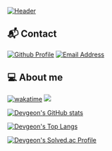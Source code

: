 [![Header](https://capsule-render.vercel.app/api?type=waving&height=200&color=58a6ff&text=Hi%20there%20😺&section=header&reversal=false&textBg=false&fontAlignY=35&descAlignY=55)](https://github.com/devgeon) 

## 📬 Contact

[![Github Profile](https://img.shields.io/badge/devgeon-0d1117?style=for-the-badge&logo=github&logoColor=white)](https://github.com/devgeon) 
[![Email Address](https://img.shields.io/badge/devgeon.git@gmail.com-0d1117?style=for-the-badge&logo=gmail)](mailto:devgeon.git@gmail.com) 

## 💻 About me

[![wakatime](https://wakatime.com/badge/user/018c252a-8af1-4431-9962-b9cf0fe938c0.svg?style=for-the-badge)](https://wakatime.com/@018c252a-8af1-4431-9962-b9cf0fe938c0)
[<img src="https://img.shields.io/badge/Since Dec 1 2023-007ec6?style=for-the-badge">](https://wakatime.com/@018c252a-8af1-4431-9962-b9cf0fe938c0) 

[![Devgeon's GitHub stats](https://github-readme-stats.vercel.app/api?username=devgeon&hide=stars&count_private=true&show_icons=true&theme=github_dark)](https://github.com/devgeon) 

[![Devgeon's Top Langs](https://github-readme-stats.vercel.app/api/top-langs/?username=devgeon&langs_count=4&theme=github_dark&layout=compact)](https://github.com/devgeon) 

[![Devgeon's Solved.ac Profile](http://mazassumnida.wtf/api/generate_badge?boj=devgeon)](https://solved.ac/devgeon) 


<!--
**devgeon/devgeon** is a ✨ _special_ ✨ repository because its `README.md` (this file) appears on your GitHub profile.

Here are some ideas to get you started:

- 🔭 I’m currently working on ...
- 🌱 I’m currently learning ...
- 👯 I’m looking to collaborate on ...
- 🤔 I’m looking for help with ...
- 💬 Ask me about ...
- 📫 How to reach me: ...
- 😄 Pronouns: ...
- ⚡ Fun fact: ...
-->
